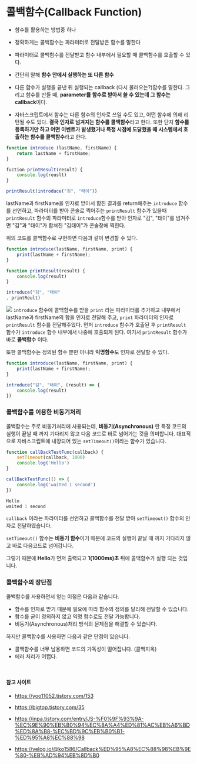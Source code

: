 # 콜백함수(Callback Function)
- 함수를 활용하는 방법중 하나
- 정확하게는 콜백함수는 파라미터로 전달받은 함수를 말한다
- 파라미터로 콜백함수를 전달받고 함수 내부에서 필요할 때 콜백함수를 호출할 수 있다.
- 간단히 말해 **함수 안에서 실행하는 또 다른 함수**
- 다른 함수가 실행을 끝낸 뒤 실행되는 callback (다시 불러오는?)함수를 말한다. 
그리고 함수를 만들 때, **parameter를 함수로 받아서 쓸 수 있는데 그 함수는 callback**이다. 

- 자바스크립트에서 함수는 다른 함수의 인자로 쓰일 수도 있고, 어떤 함수에 의해 리턴될 수도 있다. **결국 인자로 넘겨지는 함수를 콜백함수**라고 한다. 
또한 단지 **함수를 등록하기만 하고 어떤 이벤트가 발생했거나 특정 시점에 도달했을 때 시스템에서 호출하는 함수를 콜백함수**라고 한다. 

```javascript
function introduce (lastName, firstName) {
	return lastName + firstName;
}

fuction printResult(result) {
	console.log(reuslt)
}

printResult(introduce("김", "태이"))

```
lastName과 firstName을 인자로 받아서 합친 결과를 return해주는 `introduce` 함수를 선언하고, 파라미터를 받아 콘솔로 찍어주는 `printResult` 함수가 있을때 `printResult` 함수의 파라미터로 `introduce`함수를 받아 인자로 "김", "태이"를 넘겨주면 "김"과 "태이"가 합쳐진 "김태이"가 콘솔창에 찍힌다. 

위의 코드를 콜백함수로 구현하면 다음과 같이 변경할 수 있다.


```javascript
function introduce(lastName, firstName, print) {
	print(lastName + firstName);
}

function printResult(result) {
	console.log(result)
}

introduce("김", "태이"
, printReult)
```

![](https://velog.velcdn.com/images/taeyeeya/post/163a7cb5-7086-4b5d-b49d-5f087700a3d2/image.png)
`introduce` 함수에 콜백함수를 받을 `print` 라는 파라미터를 추가하고 내부에서 lastName과 firstName의 합을 인자로 전달해 주고, `print` 파라미터의 인자로 `printResult` 함수를 전달해주었다. 
먼저 `introduce` 함수가 호출된 후 `printResult` 함수가 `introduce` 함수 내부에서 나중에 호출되게 된다.
여기서 `printResult` 함수가 바로 **콜백함수** 이다.


또한 콜백함수는 정의된 함수 뿐만 아니라 **익명함수**도 인자로 전달할 수 있다.

```javascript
function introduce(lastName, firstName, print) {
	print(lastName + firstName);
}

introduce("김", "태이", (result) => {
	console.log(result)
})
```

### 콜백함수를 이용한 비동기처리
콜백함수는 주로 비동기처리에 사용되는데, 
**비동기(Asynchronous)** 란 특정 코드의 실행이 끝날 때 까지 기다리지 않고 다음 코드로 바로 넘어가는 것을 의미합니다. 
대표적으로 자바스크립트에 내장되어 있는 `setTimeout()`이라는 함수가 있습니다. 


```javascript
function callBackTestFunc(callback) {
	setTimeout(callback, 1000)
  	console.log('Hello')
}

callBackTestFunc(() => {
	console.log('waited 1 second')
})
```

```javascript
Hello
waited 1 second
```

`callback` 이라는 파라미터를 선언하고 콜백함수를 전달 받아 `setTimeout()` 함수의 인자로 전달하였습니다.

`setTimeout()` 함수는 **비동기 함수**이기 때문에 코드의 실행이 끝날 때 까지 기다리지 않고 바로 다음코드로 넘어갑니다.

그렇기 때문에 **Hello**가 먼저 출력되고 **1(1000ms)초** 뒤에 콜백함수가 실행 되는 것입니다.


### 콜백함수의 장단점
콜백함수를 사용하면서 얻는 이점은 다음과 같습니다. 
- 함수를 인자로 받기 때문에 필요에 따라 함수의 정의를 달리해 전달할 수 있습니다. 
- 함수를 굳이 정의하지 않고 익명 함수로도 전달 가능합니다. 
- 비동기(Asynchronous)처리 방식의 문제점을 해결할 수 있습니다.

하지만 콜백함수를 사용하면 다음과 같은 단점이 있습니다. 
- 콜백함수를 너무 남용하면 코드의 가독성이 떨어집니다. (콜백지옥)
- 에러 처리가 어렵다. 



<br>


#### 참고 사이트
- https://yoo11052.tistory.com/153
- https://bigtop.tistory.com/35
 
- https://inpa.tistory.com/entry/JS-%F0%9F%93%9A-%EC%9E%90%EB%B0%94%EC%8A%A4%ED%81%AC%EB%A6%BD%ED%8A%B8-%EC%BD%9C%EB%B0%B1-%ED%95%A8%EC%88%98

- https://velog.io/@ko1586/Callback%ED%95%A8%EC%88%98%EB%9E%80-%EB%AD%94%EB%8D%B0

